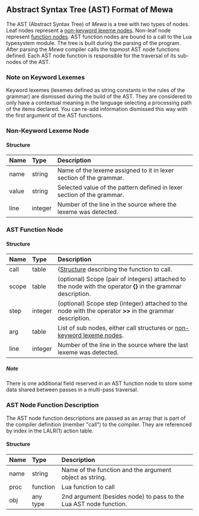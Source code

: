 ## Abstract Syntax Tree (AST) Format of Mewa

The AST (Abstract Syntax Tree) of _Mewa_ is a tree with two types of nodes. Leaf nodes represent a [non-keyword lexeme nodes](#lexeme_node).
Non-leaf node represent [function nodes](#nodefunc_node). AST function nodes are bound to a call to the Lua typesystem module.
The tree is built during the parsing of the program. After parsing the _Mewa_ compiler calls the topmost AST node functions defined.
Each AST node function is responsible for the traversal of its sub-nodes of the AST.

### Note on Keyword Lexemes
Keyword lexemes (lexemes defined as string constants in the rules of the grammar) are dismissed during the build of the AST.
They are considered to only have a contextual meaning in the language selecting a processing path of the items declared.
You can re-add information dismissed this way with the first argument of the AST functions.

<a name="lexeme_node"/>

### Non-Keyword Lexeme Node

#### Structure
| Name    | Type     | Description                                                             |
| :------ | :------- | :---------------------------------------------------------------------- |
| name    | string   | Name of the lexeme assigned to it in lexer section of the grammar.      |
| value   | string   | Selected value of the pattern defined in lexer section of the grammar.  |
| line    | integer  | Number of the line in the source where the lexeme was detected.         |


<a name="nodefunc_node"/>

### AST Function Node

#### Structure
| Name    | Type     | Description                                                                                                    |
| :------ | :------- | :------------------------------------------------------------------------------------------------------------- |
| call    | table    | ([Structure](#nodefunc_description) describing the function to call.                                           |
| scope   | table    | (optional) Scope (pair of integers) attached to the node with the operator **{}** in the grammar description.  |
| step    | integer  | (optional) Scope step (integer) attached to the node with the operator **>>** in the grammar description.      |
| arg     | table    | List of sub nodes, either call structures or [non-keyword lexeme nodes](#lexeme_node).                         |
| line    | integer  | Number of the line in the source where the last lexeme was detected.                                           |

##### Note
There is one additional field reserved in an AST function node to store some data shared between passes in a multi-pass traversal.

<a name="nodefunc_description"/>

### AST Node Function Description
The AST node function descriptions are passed as an array that is part of the compiler definition (member "call") to the compiler.
They are referenced by index in the LALR(1) action table.

#### Structure

| Name    | Type     | Description                                                      |
| :------ | :------- | :--------------------------------------------------------------- |
| name    | string   | Name of the function and the argument object as string.          |
| proc    | function | Lua function to call                                             |
| obj     | any type | 2nd argument (besides node) to pass to the Lua AST node function.|

